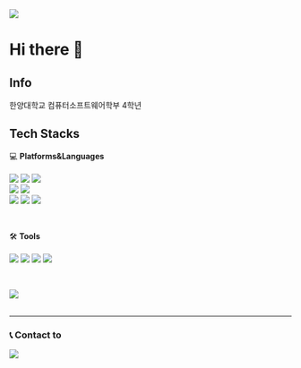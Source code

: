 <img src="https://capsule-render.vercel.app/api?type=waving&color=auto&height=200&section=header&text=Welcome%20to%20Sunoh%27s%20Github&fontSize=60"/>

# Hi there 👋

## Info
한양대학교 컴퓨터소프트웨어학부 4학년

## Tech Stacks

💻 __Platforms&Languages__ </br></br>
<img src="https://img.shields.io/badge/Swift-F05138?style=flat-square&logo=swift&logoColor=white"/>
<img src="https://img.shields.io/badge/Kotlin-7F52FF?style=flat-square&logo=kotlin&logoColor=white"/>
<img src="https://img.shields.io/badge/C%23-512BD4?style=flat-square&logo=csharp&logoColor=white"/>
<br/>
<img src="https://img.shields.io/badge/Flask-000000?style=flat-square&logo=flask&logoColor=white"/>
<img src="https://img.shields.io/badge/MySQL-4479A1?style=flat-square&logo=mysql&logoColor=white"/>
<br/>
<img src="https://img.shields.io/badge/iOS-000000?style=flat-square&logo=ios&logoColor=white"/>
<img src="https://img.shields.io/badge/Android-34A853?style=flat-square&logo=android&logoColor=white"/>
<img src="https://img.shields.io/badge/React-61DAFB?style=flat-square&logo=react&logoColor=white"/>

<br/>

🛠️ __Tools__ <br><br>
<img src="https://img.shields.io/badge/Xcode-147EFB?style=flat-square&logo=xcode&logoColor=white"/>
<img src="https://img.shields.io/badge/Android%20Studio-3DDC84?style=flat-square&logo=androidstudio&logoColor=white"/>
<img src="https://img.shields.io/badge/Visual%20Studio%20Code-007ACC?style=flat-square&logo=visualstudiocode&logoColor=white"/>
<img src="https://img.shields.io/badge/Unity-FFFFFF?style=flat-square&logo=unity&logoColor=black"/>

<br/>

<img src="https://github-readme-stats.vercel.app/api/top-langs/?username=sunohkim&layout=compact&theme=dark"><br><br>

---

### 📞 Contact to <br/>
<a href="mailto:sunoh1222@gmail.com"><img src="https://img.shields.io/badge/sunoh1222@gmail.com-EA4335?style=flat-square&logo=gmail&logoColor=white"/>


<!--
**sunohkim/sunohkim** is a ✨ _special_ ✨ repository because its `README.md` (this file) appears on your GitHub profile.

Here are some ideas to get you started:

- 🔭 I’m currently working on ...
- 🌱 I’m currently learning ...
- 👯 I’m looking to collaborate on ...
- 🤔 I’m looking for help with ...
- 💬 Ask me about ...
- 📫 How to reach me: ...
- 😄 Pronouns: ...
- ⚡ Fun fact: ...
-->
